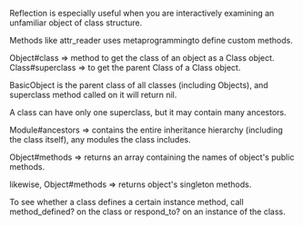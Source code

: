 Reflection is especially useful when you are interactively examining an unfamiliar object of class structure.

Methods like attr_reader uses metaprogrammingto define custom methods.

Object#class => method to get the class of an object as a Class object.
Class#superclass => to get the parent Class of a Class object.

BasicObject is the parent class of all classes (including Objects), and superclass method called on it will return nil.

A class can have only one superclass, but it may contain many ancestors.

Module#ancestors => contains the entire inheritance hierarchy (including the class itself), any modules the class includes.

Object#methods => returns an array containing the names of object's public methods.

likewise, Object#methods => returns object's singleton methods.

To see whether a class defines a certain instance method, call method_defined? on the class or respond_to? on an instance of the class.
